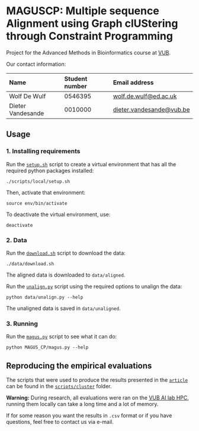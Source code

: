 # MAGUSCP: Multiple sequence Alignment using Graph clUStering through Constraint Programming

Project for the Advanced Methods in Bioinformatics course at [VUB](www.vub.be).

Our contact information:

| Name              | Student number | Email address                                               |
| :---------------- | :------------- | :---------------------------------------------------------- |
| Wolf De Wulf      | 0546395        | [wolf.de.wulf@ed.ac.uk](mailto:wolf.de.wulf@ed.ac.uk)       |
| Dieter Vandesande | 0010000        | [dieter.vandesande@vub.be](mailto:dieter.vandesande@vub.be) |

## Usage

### 1. Installing requirements
Run the [`setup.sh`](scripts/local/setup.sh) script to create a virtual environment that has all the required python packages installed:

```console
./scripts/local/setup.sh
```

Then, activate that environment:

```console
source env/bin/activate
```

To deactivate the virtual environment, use:

```console
deactivate
```

### 2. Data

Run the [`download.sh`](data/download.sh) script to download the data:

```console
./data/download.sh
```

The aligned data is downloaded to `data/aligned`.

Run the [`unalign.py`](data/unalign.py) script using the required options to unalign the data:

```console
python data/unalign.py --help
```

The unaligned data is saved in `data/unaligned`.

### 3. Running

Run the [`magus.py`](MAGUS_CP/run.py) script to see what it can do:

```console
python MAGUS_CP/magus.py --help
```

## Reproducing the empirical evaluations

The scripts that were used to produce the results presented in the [`article`](article.pdf) can be found in the [`scripts/cluster`](scripts/cluster) folder.  

**Warning:** During research, all evaluations were ran on the [VUB AI lab HPC](https://comopc3.vub.ac.be/), running them locally can take a long time and a lot of memory.

If for some reason you want the results in `.csv` format or if you have questions, feel free to contact us via e-mail.